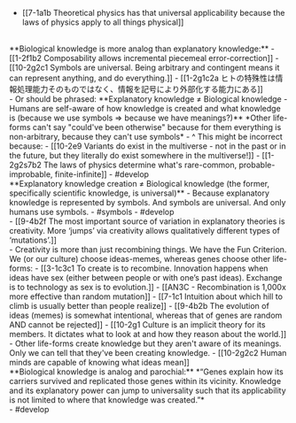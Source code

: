 - [[7-1a1b Theoretical physics has that universal applicability because the laws of physics apply to all things physical]]
<br>
**Biological knowledge is more analog than explanatory knowledge:**
  - [[1-2f1b2 Composability allows incremental piecemeal error-correction]]
    - [[10-2g2c1 Symbols are universal. Being arbitrary and contingent means it can represent anything, and do everything.]]
      - [[1-2g1c2a ヒトの特殊性は情報処理能力そのものではなく、情報を記号により外部化する能力にある]]
<br>
- Or should be phrased: **Explanatory knowledge ≠ Biological knowledge - Humans are self-aware of how knowledge is created and what knowledge is (because we use symbols => because we have meanings?)**
*Other life-forms can't say "could've been otherwise" because for them everything is non-arbitrary, because they can't use symbols*
- ^ This might be incorrect because:
- [[10-2e9 Variants do exist in the multiverse - not in the past or in the future, but they literally do exist somewhere in the multiverse!]]
- [[1-2g2s7b2 The laws of physics determine what's rare-common, probable-improbable, finite-infinite]]
- #develop
<br>
**Explanatory knowledge creation ≠ Biological knowledge (the former, specifically scientific knowledge, is universal)**
- Because explanatory knowledge is represented by symbols. And symbols are universal. And only humans use symbols.
- #symbols
- #develop
<br>
- [[9-4b2f The most important source of variation in explanatory theories is creativity. More ‘jumps’ via creativity allows qualitatively different types of ‘mutations’.]]
<br>
- Creativity is more than just recombining things. We have the Fun Criterion. We (or our culture) choose ideas-memes, whereas genes choose other life-forms:
- [[3-1c3c1 To create is to recombine. Innovation happens when ideas have sex (either between people or with one’s past ideas). Exchange is to technology as sex is to evolution.]]
- [[AN3C - Recombination is 1,000x more effective than random mutation]]
- [[7-1c1 Intuition about which hill to climb is usually better than people realize]]
- [[9-4b2b The evolution of ideas (memes) is somewhat intentional, whereas that of genes are random AND cannot be rejected]]
- [[10-2g1 Culture is an implicit theory for its members. It dictates what to look at and how they reason about the world.]]
<br>
- Other life-forms create knowledge but they aren't aware of its meanings. Only we can tell that they've been creating knowledge.
- [[10-2g2c2 Human minds are capable of knowing what ideas mean]]
<br>
**Biological knowledge is analog and parochial:**
*“Genes explain how its carriers survived and replicated those genes within its vicinity. Knowledge and its explanatory power can jump to universality such that its applicability is not limited to where that knowledge was created.”*
<br>
- #develop

